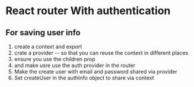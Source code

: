 # React router With authentication 


## For saving user info 


1. create a context and export 
2. crate a provider -- so that you can reuse the context  in different places
3. ensure you use the children prop 
4.  and make usre use the auth provider in the router 
5. Make the create user with email and password shared via provider 
6. Set createUser in the authInfo object to share via context 